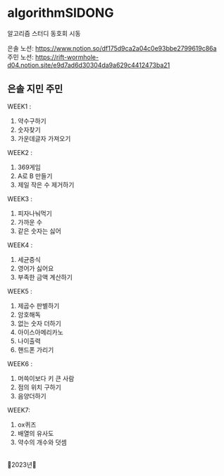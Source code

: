 # algorithmSIDONG
알고리즘 스터디 동호회 시동

은솔 노션: https://www.notion.so/df175d9ca2a04c0e93bbe2799619c86a
<br>
주민 노션: https://rift-wormhole-d04.notion.site/e9d7ad6d30304da9a629c4412473ba21

## 은솔 지민 주민
WEEK1 :
  1. 약수구하기
  2. 숫자찾기
  3. 가운데글자 가져오기
  
WEEK2 :
1. 369게임
2. A로 B 만들기
3. 제일 작은 수 제거하기

WEEK3 :
1. 피자나눠먹기
2. 가까운 수
3. 같은 숫자는 싫어

WEEK4 :
1. 세균증식
2. 영어가 싫어요
3. 부족한 금액 계산하기

WEEK5 :
1. 제곱수 판별하기
2. 암호해독
3. 없는 숫자 더하기
4. 아이스아메리카노
5. 나이출력
6. 핸드폰 가리기

WEEK6 :
1. 머쓱이보다 키 큰 사람
2. 점의 위치 구하기
3. 음양더하기

WEEK7:
1. ox퀴즈
2. 배열의 유사도
3. 약수의 개수와 덧셈

<br>
🎊2023년🎊
